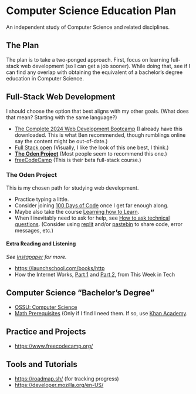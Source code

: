 # Computer Science Education Plan

An independent study of Computer Science and related disciplines. 

## The Plan

The plan is to take a two-ponged approach. First, focus on learning full-stack web development (so I can get a job sooner). While doing that, see if I can find any overlap with obtaining the equivalent of a bachelor’s degree education in Computer Science. 

## Full-Stack Web Development

I should choose the option that best aligns with my other goals. (What does that mean? Starting with the same language?)

- [The Complete 2024 Web Development Bootcamp](https://www.udemy.com/course/the-complete-web-development-bootcamp/) (I already have this downloaded. This is what Ben recommended, though rumblings online say the content might be out-of-date.)
- [Full Stack open](https://fullstackopen.com/en/) (Visually, I like the look of this one best, I think.)
- **[The Oden Project](https://www.theodinproject.com/)** (Most people seem to recommend this one.)
- [freeCodeCamp](https://www.freecodecamp.org/learn/full-stack-developer/) (This is their beta full-stack course.)

### The Oden Project

This is my chosen path for studying web development.

- Practice typing a little.
- Consider joining [100 Days of Code](https://www.100daysofcode.com/) once I get far enough along.
- Maybe also take the course [Learning how to Learn](https://www.coursera.org/learn/learning-how-to-learn).
- When I inevitably need to ask for help, see [How to ask technical questions](https://www.theodinproject.com/guides/community/how_to_ask). (Consider using [replit](https://replit.com/) and/or [pastebin](https://pastebin.com/) to share code, error messages, etc.)

#### Extra Reading and Listening

*See [Instapaper](https://www.instapaper.com/u) for more.*

- https://launchschool.com/books/http
- How the Internet Works, [Part 1](https://twit.tv/shows/security-now/episodes/25?autostart=false) and [Part 2](https://twit.tv/shows/security-now/episodes/26?autostart=false), from This Week in Tech

## Computer Science “Bachelor’s Degree”

- [OSSU: Computer Science](https://cs.ossu.dev/)
- [Math Prerequisites](https://github.com/ossu/computer-science/blob/master/FAQ.md#how-can-i-review-the-math-prerequisites) (Only if I find I need them. If so, use [Khan Academy](https://www.khanacademy.org/).

## Practice and Projects

- https://www.freecodecamp.org/

## Tools and Tutorials

- https://roadmap.sh/ (for tracking progress)
- https://developer.mozilla.org/en-US/
